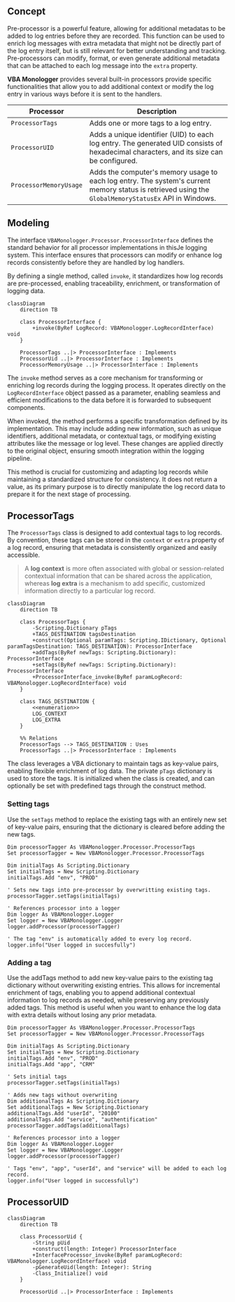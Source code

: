 ## Concept

Pre-processor is a powerful feature, allowing for additional metadatas to be added to log entries before they are recorded. This function can be used to enrich log messages with extra metadata that might not be directly part of the log entry itself, but is still relevant for better understanding and tracking. Pre-processors can modify, format, or even generate additional metadata that can be attached to each log message into the `extra` property.

**VBA Monologger** provides several built-in processors provide specific functionalities that allow you to add additional context or modify the log entry in various ways before it is sent to the handlers.

| Processor             | Description                                                                                                                     |
|------------------------|---------------------------------------------------------------------------------------------------------------------------------|
| `ProcessorTags`        | Adds one or more tags to a log entry.                                                                                          |
| `ProcessorUID`         | Adds a unique identifier (UID) to each log entry. The generated UID consists of hexadecimal characters, and its size can be configured. |
| `ProcessorMemoryUsage` | Adds the computer's memory usage to each log entry. The system's current memory status is retrieved using the `GlobalMemoryStatusEx` API in Windows. |



## Modeling

The interface `VBAMonologger.Processor.ProcessorInterface` defines the standard behavior for all processor implementations in thisJe logging system. This interface ensures that processors can modify or enhance log records consistently before they are handled by log handlers. 

By defining a single method, called `invoke`, it standardizes how log records are pre-processed, enabling traceability, enrichment, or transformation of logging data.

```mermaid
classDiagram
    direction TB

    class ProcessorInterface {
        +invoke(ByRef LogRecord: VBAMonologger.LogRecordInterface) void
    }

    ProcessorTags ..|> ProcessorInterface : Implements
    ProcessorUid ..|> ProcessorInterface : Implements
    ProcessorMemoryUsage ..|> ProcessorInterface : Implements
```

The `invoke` method serves as a core mechanism for transforming or enriching log records during the logging process. It operates directly on the `LogRecordInterface` object passed as a parameter, enabling seamless and efficient modifications to the data before it is forwarded to subsequent components.

When invoked, the method performs a specific transformation defined by its implementation. This may include adding new information, such as unique identifiers, additional metadata, or contextual tags, or modifying existing attributes like the message or log level. These changes are applied directly to the original object, ensuring smooth integration within the logging pipeline.

This method is crucial for customizing and adapting log records while maintaining a standardized structure for consistency. It does not return a value, as its primary purpose is to directly manipulate the log record data to prepare it for the next stage of processing.


## ProcessorTags

The `ProcessorTags` class is designed to add contextual tags to log records. By convention, these tags can be stored in the `context` or `extra` property of a log record, ensuring that metadata is consistently organized and easily accessible. 

> A **log context** is more often associated with global or session-related contextual information that can be shared across the application, whereas **log extra** is a mechanism to add specific, customized information directly to a particular log record.

```mermaid
classDiagram
    direction TB

    class ProcessorTags {
        -Scripting.Dictionary pTags
        +TAGS_DESTINATION tagsDestination
        +construct(Optional paramTags: Scripting.IDictionary, Optional paramTagsDestination: TAGS_DESTINATION): ProcessorInterface
        +addTags(ByRef newTags: Scripting.Dictionary): ProcessorInterface
        +setTags(ByRef newTags: Scripting.Dictionary): ProcessorInterface
        +ProcessorInterface_invoke(ByRef paramLogRecord: VBAMonologger.LogRecordInterface) void
    }

    class TAGS_DESTINATION {
        <<enumeration>>
        LOG_CONTEXT
        LOG_EXTRA
    }

    %% Relations
    ProcessorTags --> TAGS_DESTINATION : Uses
    ProcessorTags ..|> ProcessorInterface : Implements
```

The class leverages a VBA dictionary to maintain tags as key-value pairs, enabling flexible enrichment of log data. The private `pTags` dictionary is used to store the tags. It is initialized when the class is created, and can optionally be set with predefined tags through the construct method.


### Setting tags

Use the `setTags` method to replace the existing tags with an entirely new set of key-value pairs, ensuring that the dictionary is cleared before adding the new tags.

``` vbscript
Dim processorTagger As VBAMonologger.Processor.ProcessorTags
Set processorTagger = New VBAMonologger.Processor.ProcessorTags

Dim initialTags As Scripting.Dictionary
Set initialTags = New Scripting.Dictionary
initialTags.Add "env", "PROD"

' Sets new tags into pre-processor by overwritting existing tags.
processorTagger.setTags(initialTags)

' References processor into a logger
Dim logger As VBAMonologger.Logger
Set logger = New VBAMonologger.Logger
logger.addProcessor(processorTagger)

' The tag "env" is automatically added to every log record.
logger.info("User logged in succesfully")
```


### Adding a tag

Use the addTags method to add new key-value pairs to the existing tag dictionary without overwriting existing entries. This allows for incremental enrichment of tags, enabling you to append additional contextual information to log records as needed, while preserving any previously added tags. This method is useful when you want to enhance the log data with extra details without losing any prior metadata.

``` vbscript
Dim processorTagger As VBAMonologger.Processor.ProcessorTags
Set processorTagger = New VBAMonologger.Processor.ProcessorTags

Dim initialTags As Scripting.Dictionary
Set initialTags = New Scripting.Dictionary
initialTags.Add "env", "PROD"
initialTags.Add "app", "CRM"

' Sets initial tags
processorTagger.setTags(initialTags)

' Adds new tags without overwriting
Dim additionalTags As Scripting.Dictionary
Set additionalTags = New Scripting.Dictionary
additionalTags.Add "userId", "20100"
additionalTags.Add "service", "authentification"
processorTagger.addTags(additionalTags)

' References processor into a logger
Dim logger As VBAMonologger.Logger
Set logger = New VBAMonologger.Logger
logger.addProcessor(processorTagger)

' Tags "env", "app", "userId", and "service" will be added to each log record.
logger.info("User logged in successfully")
```


## ProcessorUID

```mermaid
classDiagram
    direction TB

    class ProcessorUid {
        -String pUid
        +construct(length: Integer) ProcessorInterface
        +InterfaceProcessor_invoke(ByRef paramLogRecord: VBAMonologger.LogRecordInterface) void
        -pGenerateUid(length: Integer): String
        -Class_Initialize() void
    }

    ProcessorUid ..|> ProcessorInterface : Implements
   
```

